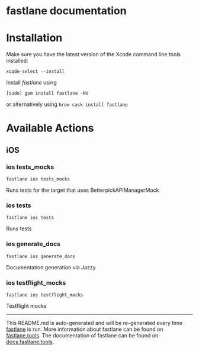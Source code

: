 fastlane documentation
================
# Installation

Make sure you have the latest version of the Xcode command line tools installed:

```
xcode-select --install
```

Install _fastlane_ using
```
[sudo] gem install fastlane -NV
```
or alternatively using `brew cask install fastlane`

# Available Actions
## iOS
### ios tests_mocks
```
fastlane ios tests_mocks
```
Runs tests for the target that uses BetterpickAPIManagerMock
### ios tests
```
fastlane ios tests
```
Runs tests
### ios generate_docs
```
fastlane ios generate_docs
```
Documentation generation via Jazzy
### ios testflight_mocks
```
fastlane ios testflight_mocks
```
Testflight mocks

----

This README.md is auto-generated and will be re-generated every time [fastlane](https://fastlane.tools) is run.
More information about fastlane can be found on [fastlane.tools](https://fastlane.tools).
The documentation of fastlane can be found on [docs.fastlane.tools](https://docs.fastlane.tools).

